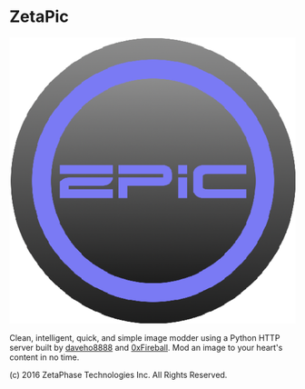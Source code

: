 # ZetaPic

![Logo](/ZetaPic/images/smaller_logo.png)

Clean, intelligent, quick, and simple image modder using a Python HTTP server built by [daveho8888](https://github.com/daveho8888) and [0xFireball](https://github.com/0xFireball). Mod an image to your heart's content in no time.

(c) 2016 ZetaPhase Technologies Inc. All Rights Reserved.
